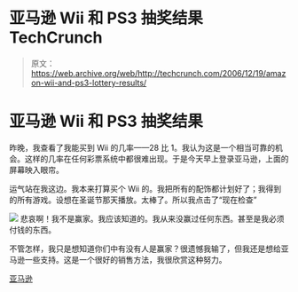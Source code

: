 # 亚马逊 Wii 和 PS3 抽奖结果 TechCrunch

> 原文：<https://web.archive.org/web/http://techcrunch.com/2006/12/19/amazon-wii-and-ps3-lottery-results/>

# 亚马逊 Wii 和 PS3 抽奖结果

昨晚，我查看了我能买到 Wii 的几率——28 比 1。我认为这是一个相当可靠的机会。这样的几率在任何彩票系统中都很难出现。于是今天早上登录亚马逊，上面的屏幕映入眼帘。

运气站在我这边。我本来打算买个 Wii 的。我把所有的配饰都计划好了；我得到的所有游戏。设想在圣诞节那天播放。太棒了。所以我点击了“现在检查”

![](img/3e0df48da312a2b51ffe527ff0d6ea84.png)
悲哀啊！我不是赢家。我应该知道的。我从来没赢过任何东西。甚至是我必须付钱的东西。

不管怎样，我只是想知道你们中有没有人是赢家？很遗憾我输了，但我还是想给亚马逊一些支持。这是一个很好的销售方法，我很欣赏这种努力。

[亚马逊](https://web.archive.org/web/20221006054407/http://www.amazon.com/)
